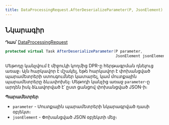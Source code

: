 ```yaml
---
title: DataProcessingRequest.AfterDeserializeParameter(P, JsonElement) մեթոդ
---
```


## Նկարագիր

**Դաս՝** [DataProcessingRequest](../dpr.md)

```c#
protected virtual Task AfterDeserializeParameter(P parameter, 
                                                 JsonElement jsonElement)
```

Մեթոդը կանչվում է միջուկի կողմից DPR-ը հերթագրման դնելուց առաջ։
Այն հարկավոր է մշակել, եթե հարկավոր է փոխանցված պարամետրերի ստուգումներ կատարել, կամ մուտքային պարամետրերը ձևափոխել։
Մեթոդի կանչից առաջ `parameter`-ը արդեն իսկ ձևավորված է՝ ըստ ցանցով փոխանցված JSON-ի։

**Պարամետրեր**

- `parameter` - Մուտքային պարամետրերի նկարագրված դասի օբյեկտ։ 
- `jsonElement` - Փոխանցված JSON օբյեկտի մեջ։
